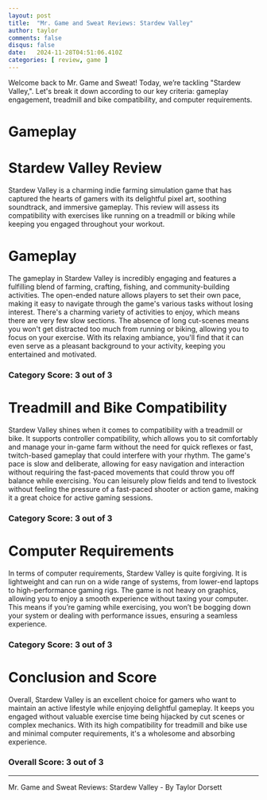 ```yaml
---
layout: post
title:  "Mr. Game and Sweat Reviews: Stardew Valley"
author: taylor
comments: false
disqus: false
date:   2024-11-28T04:51:06.410Z
categories: [ review, game ]
---
```


Welcome back to Mr. Game and Sweat! Today, we’re tackling "Stardew Valley,". Let's break it down according to our key criteria: gameplay engagement, treadmill and bike compatibility, and computer requirements.

# Gameplay

# Stardew Valley Review

Stardew Valley is a charming indie farming simulation game that has captured the hearts of gamers with its delightful pixel art, soothing soundtrack, and immersive gameplay. This review will assess its compatibility with exercises like running on a treadmill or biking while keeping you engaged throughout your workout.

# Gameplay

The gameplay in Stardew Valley is incredibly engaging and features a fulfilling blend of farming, crafting, fishing, and community-building activities. The open-ended nature allows players to set their own pace, making it easy to navigate through the game's various tasks without losing interest. There's a charming variety of activities to enjoy, which means there are very few slow sections. The absence of long cut-scenes means you won't get distracted too much from running or biking, allowing you to focus on your exercise. With its relaxing ambiance, you'll find that it can even serve as a pleasant background to your activity, keeping you entertained and motivated.

### Category Score: 3 out of 3

# Treadmill and Bike Compatibility

Stardew Valley shines when it comes to compatibility with a treadmill or bike. It supports controller compatibility, which allows you to sit comfortably and manage your in-game farm without the need for quick reflexes or fast, twitch-based gameplay that could interfere with your rhythm. The game's pace is slow and deliberate, allowing for easy navigation and interaction without requiring the fast-paced movements that could throw you off balance while exercising. You can leisurely plow fields and tend to livestock without feeling the pressure of a fast-paced shooter or action game, making it a great choice for active gaming sessions.

### Category Score: 3 out of 3

# Computer Requirements

In terms of computer requirements, Stardew Valley is quite forgiving. It is lightweight and can run on a wide range of systems, from lower-end laptops to high-performance gaming rigs. The game is not heavy on graphics, allowing you to enjoy a smooth experience without taxing your computer. This means if you’re gaming while exercising, you won’t be bogging down your system or dealing with performance issues, ensuring a seamless experience.

### Category Score: 3 out of 3

# Conclusion and Score

Overall, Stardew Valley is an excellent choice for gamers who want to maintain an active lifestyle while enjoying delightful gameplay. It keeps you engaged without valuable exercise time being hijacked by cut scenes or complex mechanics. With its high compatibility for treadmill and bike use and minimal computer requirements, it's a wholesome and absorbing experience.

### Overall Score: 3 out of 3

---

Mr. Game and Sweat Reviews: Stardew Valley - By Taylor Dorsett
